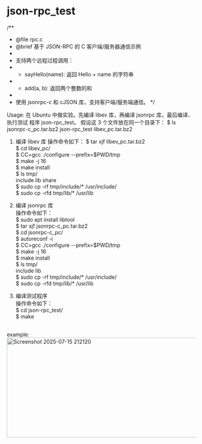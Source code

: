 # json-rpc_test
/**
 * @file rpc.c
 * @brief 基于 JSON-RPC 的 C 客户端/服务器通信示例
 *
 * 支持两个远程过程调用：
 * - sayHello(name): 返回 Hello + name 的字符串
 * - add(a, b): 返回两个整数的和
 *
 * 使用 jsonrpc-c 和 cJSON 库，支持客户端/服务端通信。
 */

Usage:
在 Ubuntu 中做实验。先编译 libev 库，再编译 jsonrpc 库，最后编译、执行测试
程序 json-rpc_test。
假设这 3 个文件放在同一个目录下：
$ ls
jsonrpc-c_pc.tar.bz2 json-rpc_test libev_pc.tar.bz2
<br>
1. 编译 libev 库
操作命令如下：
$ tar xjf libev_pc.tar.bz2 <br>
$ cd libev_pc/ <br>
$ CC=gcc ./configure --prefix=$PWD/tmp <br>
$ make -j 16 <br>
$ make install <br>
$ ls tmp/ <br>
include lib share <br>
$ sudo cp -rf tmp/include/* /usr/include/ <br>
$ sudo cp -rfd tmp/lib/* /usr/lib <br>

2. 编译 jsonrpc 库 <br>
操作命令如下： <br>
$ sudo apt install libtool <br>
$ tar xjf jsonrpc-c_pc.tar.bz2 <br>
$ cd jsonrpc-c_pc/ <br>
$ autoreconf -i <br>
$ CC=gcc ./configure --prefix=$PWD/tmp <br>
$ make -j 16 <br>
$ make install <br>
$ ls tmp/ <br>
include lib <br>
$ sudo cp -rf tmp/include/* /usr/include/ <br>
$ sudo cp -rfd tmp/lib/* /usr/lib <br>

3. 编译测试程序 <br>
操作命令如下： <br>
$ cd json-rpc_test/ <br>
$ make <br>
<br>
example:
<img width="754" height="266" alt="Screenshot 2025-07-15 212120" src="https://github.com/user-attachments/assets/f86634b5-210b-40a2-b717-fe5871855477" />

